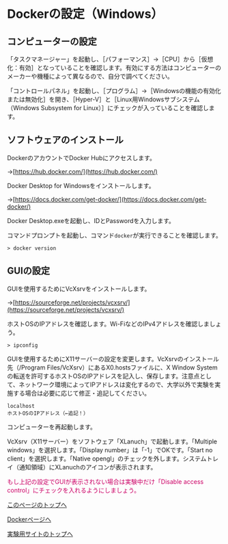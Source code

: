 # Dockerの設定（Windows）

## コンピューターの設定
「タスクマネージャー」を起動し、［パフォーマンス］→［CPU］から［仮想化：有効］となっていることを確認します。有効にする方法はコンピューターのメーカーや機種によって異なるので、自分で調べてください。

「コントロールパネル」を起動し、［プログラム］→［Windowsの機能の有効化または無効化］を開き、［Hyper-V］と［Linux用Windowsサブシステム（Windows Subsystem for Linux）］にチェックが入っていることを確認します。

## ソフトウェアのインストール
DockerのアカウントでDocker Hubにアクセスします。

→[https://hub.docker.com/](https://hub.docker.com/)

Docker Desktop for Windowsをインストールします。

→[https://docs.docker.com/get-docker/](https://docs.docker.com/get-docker/)

Docker Desktop.exeを起動し、IDとPasswordを入力します。

コマンドプロンプトを起動し、コマンド`docker`が実行できることを確認します。
```
> docker version
```

## GUIの設定
GUIを使用するためにVcXsrvをインストールします。

→[https://sourceforge.net/projects/vcxsrv/](https://sourceforge.net/projects/vcxsrv/)

ホストOSのIPアドレスを確認します。Wi-FiなどのIPv4アドレスを確認しましょう。
```
> ipconfig
```

GUIを使用するためにX11サーバーの設定を変更します。VcXsrvのインストール先（/Program Files/VcXsrv）にあるX0.hostsファイルに、X Window Systemの転送を許可するホストOSのIPアドレスを記入し、保存します。注意点として、ネットワーク環境によってIPアドレスは変化するので、大学以外で実験を実施する場合は必要に応じて修正・追記してください。
```
localhost
ホストOSのIPアドレス（←追記！）
```

コンピューターを再起動します。

VcXsrv（X11サーバー）をソフトウェア「XLanuch」で起動します。「Multiple windows」を選択します。「Display number」は「-1」でOKです。「Start no client」を選択します。「Native opengl」のチェックを外します。システムトレイ（通知領域）にXLanuchのアイコンが表示されます。

<span style="color: #CC0066;">もし上記の設定でGUIが表示されない場合は実験中だけ「Disable access control」にチェックを入れるようにしましょう。</span>

[このページのトップへ](#)

[Dockerページへ](https://stl-apu.github.io/laboratory_experiments/docker)

[実験用サイトのトップへ](https://stl-apu.github.io/laboratory_experiments/)
